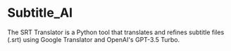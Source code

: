 # Subtitle_AI
The SRT Translator is a Python tool that translates and refines subtitle files (.srt) using Google Translator and OpenAI's GPT-3.5 Turbo.
